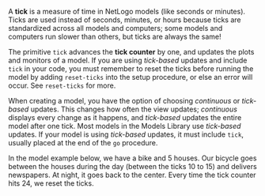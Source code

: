A **tick** is a measure of time in NetLogo models (like seconds or minutes). Ticks are used instead of seconds, minutes, or hours because ticks are standardized across all models and computers; some models and computers run slower than others, but ticks are always the same! 



The primitive `tick` advances the **tick counter** by one, and updates the plots and monitors of a model. If you are using *tick-based* updates and include `tick` in your code, you must remember to reset the ticks before running the model by adding `reset-ticks` into the setup procedure, or else an error will occur. See `reset-ticks` for more. 



When creating a model, you have the option of choosing *continuous* or *tick-based* updates. This changes how often the view updates; *continuous* displays every change as it happens, and *tick-based* updates the entire model after one tick. Most models in the Models Library use *tick-based* updates. If your model is using *tick-based* updates, it must include `tick`, usually placed at the end of the `go` procedure. 



In the model example below, we have a bike and 5 houses. Our bicycle goes between the houses during the day (between the ticks 10 to 15) and delivers newspapers. At night, it goes back to the center. Every time the tick counter hits 24, we reset the ticks.